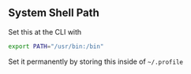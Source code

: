 ## System Shell Path

Set this at the CLI with

```bash
export PATH="/usr/bin:/bin"
```

Set it permanently by storing this inside of `~/.profile`


